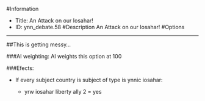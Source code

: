 #Information
 - Title: An Attack on our Iosahar!
 - ID: ynn_debate.58
#Description
An Attack on our Iosahar!
#Options

___
##This is getting messy…

###AI weighting:
AI weights this option at 100


###Efects:<ul><li>If every subject country is subject of type is ynnic iosahar:</li><ul><li>yrw iosahar liberty ally 2 = yes</li></ul></ul>
